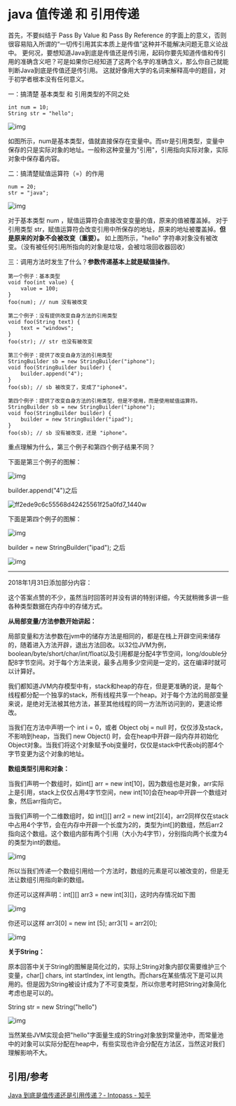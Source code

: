 # java 值传递 和 引用传递

首先，不要纠结于 Pass By Value 和 Pass By Reference 的字面上的意义，否则很容易陷入所谓的“一切传引用其实本质上是传值”这种并不能解决问题无意义论战中。
更何况，要想知道Java到底是传值还是传引用，起码你要先知道传值和传引用的准确含义吧？可是如果你已经知道了这两个名字的准确含义，那么你自己就能判断Java到底是传值还是传引用。
这就好像用大学的名词来解释高中的题目，对于初学者根本没有任何意义。

一：搞清楚 基本类型 和 引用类型的不同之处

```text
int num = 10;
String str = "hello";
```

![img](https://image-hosting.jellyfishmix.com/20210622102652.jpg)

如图所示，num是基本类型，值就直接保存在变量中。而str是引用类型，变量中保存的只是实际对象的地址。一般称这种变量为"引用"，引用指向实际对象，实际对象中保存着内容。

二：搞清楚赋值运算符（=）的作用

```text
num = 20;
str = "java";
```

![img](https://image-hosting.jellyfishmix.com/20210622102639.jpg)

对于基本类型 num ，赋值运算符会直接改变变量的值，原来的值被覆盖掉。
对于引用类型 str，赋值运算符会改变引用中所保存的地址，原来的地址被覆盖掉。**但是原来的对象不会被改变（重要）。**
如上图所示，"hello" 字符串对象没有被改变。（没有被任何引用所指向的对象是垃圾，会被垃圾回收器回收）

三：调用方法时发生了什么？**参数传递基本上就是赋值操作**。

```text
第一个例子：基本类型
void foo(int value) {
    value = 100;
}
foo(num); // num 没有被改变

第二个例子：没有提供改变自身方法的引用类型
void foo(String text) {
    text = "windows";
}
foo(str); // str 也没有被改变

第三个例子：提供了改变自身方法的引用类型
StringBuilder sb = new StringBuilder("iphone");
void foo(StringBuilder builder) {
    builder.append("4");
}
foo(sb); // sb 被改变了，变成了"iphone4"。

第四个例子：提供了改变自身方法的引用类型，但是不使用，而是使用赋值运算符。
StringBuilder sb = new StringBuilder("iphone");
void foo(StringBuilder builder) {
    builder = new StringBuilder("ipad");
}
foo(sb); // sb 没有被改变，还是 "iphone"。
```



重点理解为什么，第三个例子和第四个例子结果不同？

下面是第三个例子的图解：

![img](https://image-hosting.jellyfishmix.com/20210622102615.jpg)

builder.append("4")之后

![ff2ede9c6c55568d42425561f25a0fd7_1440w](https://image-hosting.jellyfishmix.com/20210622101341.png)

下面是第四个例子的图解：

![img](https://image-hosting.jellyfishmix.com/20210622102600.jpg)

builder = new StringBuilder("ipad"); 之后

![img](https://image-hosting.jellyfishmix.com/20210622101625.jpg)

------

2018年1月31日添加部分内容：

这个答案点赞的不少，虽然当时回答时并没有讲的特别详细，今天就稍微多讲一些各种类型数据在内存中的存储方式。

**从局部变量/方法参数开始讲起：**

局部变量和方法参数在jvm中的储存方法是相同的，都是在栈上开辟空间来储存的，随着进入方法开辟，退出方法回收。以32位JVM为例，boolean/byte/short/char/int/float以及引用都是分配4字节空间，long/double分配8字节空间。对于每个方法来说，最多占用多少空间是一定的，这在编译时就可以计算好。

我们都知道JVM内存模型中有，stack和heap的存在，但是更准确的说，是每个线程都分配一个独享的stack，所有线程共享一个heap。对于每个方法的局部变量来说，是绝对无法被其他方法，甚至其他线程的同一方法所访问到的，更遑论修改。

当我们在方法中声明一个 int i = 0，或者 Object obj = null 时，仅仅涉及stack，不影响到heap，当我们 new Object() 时，会在heap中开辟一段内存并初始化Object对象。当我们将这个对象赋予obj变量时，仅仅是stack中代表obj的那4个字节变更为这个对象的地址。

**数组类型引用和对象：**

当我们声明一个数组时，如int[] arr = new int[10]，因为数组也是对象，arr实际上是引用，stack上仅仅占用4字节空间，new int[10]会在heap中开辟一个数组对象，然后arr指向它。

当我们声明一个二维数组时，如 int[][] arr2 = new int[2][4]，arr2同样仅在stack中占用4个字节，会在内存中开辟一个长度为2的，类型为int[]的数组，然后arr2指向这个数组。这个数组内部有两个引用（大小为4字节），分别指向两个长度为4的类型为int的数组。

![img](https://image-hosting.jellyfishmix.com/20210622101645.jpg)

所以当我们传递一个数组引用给一个方法时，数组的元素是可以被改变的，但是无法让数组引用指向新的数组。

你还可以这样声明：int[][] arr3 = new int[3][]，这时内存情况如下图

![img](https://image-hosting.jellyfishmix.com/20210622102531.jpg)

你还可以这样 arr3[0] = new int [5]; arr3[1] = arr2[0];

![img](https://image-hosting.jellyfishmix.com/20210622101820.jpg)

**关于String：**

原本回答中关于String的图解是简化过的，实际上String对象内部仅需要维护三个变量，char[] chars, int startIndex, int length。而chars在某些情况下是可以共用的。但是因为String被设计成为了不可变类型，所以你思考时把String对象简化考虑也是可以的。

String str = new String("hello")

![img](https://image-hosting.jellyfishmix.com/20210622101833.jpg)

当然某些JVM实现会把"hello"字面量生成的String对象放到常量池中，而常量池中的对象可以实际分配在heap中，有些实现也许会分配在方法区，当然这对我们理解影响不大。



## 引用/参考

[ Java 到底是值传递还是引用传递？- Intopass - 知乎](https://www.zhihu.com/question/31203609/answer/50992895)
